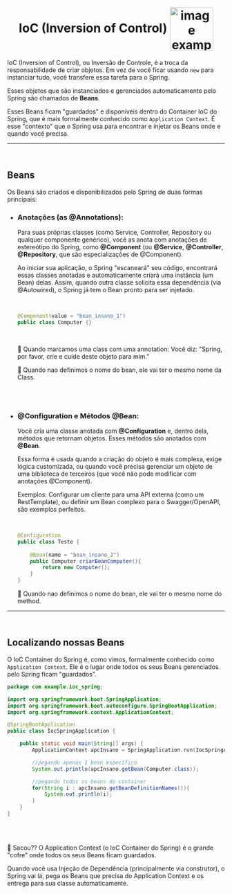 <h1 align="center">
    IoC (Inversion of Control)
    <img src="https://cdn-icons-png.flaticon.com/512/9502/9502462.png" alt="image example" align="center" width="100px">
</h1>

IoC (Inversion of Control), ou Inversão de Controle, é a troca da responsabilidade de criar objetos. Em vez de você ficar usando `new` para instanciar tudo, você transfere essa tarefa para o Spring.

Esses objetos que são instanciados e gerenciados automaticamente pelo Spring são chamados de **Beans**.

Esses Beans ficam "guardados" e disponíveis dentro do Container IoC do Spring, que é mais formalmente conhecido como `Application Context`. É esse "contexto" que o Spring usa para encontrar e injetar os Beans onde e quando você precisa.

<hr>
<br>

## Beans

Os Beans são criados e disponibilizados pelo Spring de duas formas principais:

- ### Anotações (as @Annotations):

    Para suas próprias classes (como Service, Controller, Repository ou qualquer componente genérico), você as anota com anotações de estereótipo do Spring, como **@Component** (ou **@Service**, **@Controller**, **@Repository**, que são especializações de @Component).

    Ao iniciar sua aplicação, o Spring "escaneará" seu código, encontrará essas classes anotadas e automaticamente criará uma instância (um Bean) delas. Assim, quando outra classe solicita essa dependência (via @Autowired), o Spring já tem o Bean pronto para ser injetado.

    <br>

    ```java
    @Component(value = "bean_insano_1")
    public class Computer {}
    ```

    <br>


    📖 Quando marcamos uma class com uma annotation: Você diz: "Spring, por favor, crie e cuide deste objeto para mim."

    📖 Quando nao definimos o nome do bean, ele vai ter o mesmo nome da Class.

<br>
<br>

- ### @Configuration e Métodos @Bean:

    Você cria uma classe anotada com **@Configuration** e, dentro dela, métodos que retornam objetos. Esses métodos são anotados com **@Bean**.

    Essa forma é usada quando a criação do objeto é mais complexa, exige lógica customizada, ou quando você precisa gerenciar um objeto de uma biblioteca de terceiros (que você não pode modificar com anotações @Component).

    Exemplos: Configurar um cliente para uma API externa (como um RestTemplate), ou definir um Bean complexo para o Swagger/OpenAPI, são exemplos perfeitos.


    <br>

    ```java
    @Configuration
    public class Teste {
        
        @Bean(name = "bean_insano_2")
        public Computer criarBeanComputer(){
            return new Computer();
        }
    }
    ```

    📖 Quando nao definimos o nome do bean, ele vai ter o mesmo nome do method.

<hr>
<br>

## Localizando nossas Beans

O IoC Container do Spring é, como vimos, formalmente conhecido como `Application Context`. Ele é o lugar onde todos os seus Beans gerenciados pelo Spring ficam "guardados".


```java
package com.example.ioc_spring;

import org.springframework.boot.SpringApplication;
import org.springframework.boot.autoconfigure.SpringBootApplication;
import org.springframework.context.ApplicationContext;

@SpringBootApplication
public class IocSpringApplication {

	public static void main(String[] args) {
		ApplicationContext apcInsano = SpringApplication.run(IocSpringApplication.class, args);

        //pegando apenas 1 bean específico
        System.out.println(apcInsano.getBean(Computer.class));

        //pegando todos os beans do container
		for(String i : apcInsano.getBeanDefinitionNames()){
			System.out.println(i);
		}
	}
}
```

<br>
<br>

📖 Sacou?? O Application Context (o IoC Container do Spring) é o grande "cofre" onde todos os seus Beans ficam guardados.

Quando você usa Injeção de Dependência (principalmente via construtor), o Spring vai lá, pega os Beans que precisa do Application Context e os entrega para sua classe automaticamente.